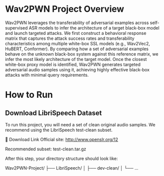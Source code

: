 # Wav2PWN Project Overview
Wav2PWN leverages the transferability of adversarial examples across self-supervised ASR models to infer the architecture of a target black-box model and launch targeted attacks. We first construct a behavioral response matrix that captures the attack success rates and transferability characteristics among multiple white-box SSL models (e.g., Wav2Vec2, HuBERT, Conformer). By comparing how a set of adversarial examples behave on the unknown black-box system against this reference matrix, we infer the most likely architecture of the target model. Once the closest white-box proxy model is identified, Wav2PWN generates targeted adversarial audio samples using it, achieving highly effective black-box attacks with minimal query requirements.

# How to Run
## Download LibriSpeech Dataset
To run this project, you will need a set of clean original audio samples. We recommend using the LibriSpeech test-clean subset.

🔗 Download Link
Official site: http://www.openslr.org/12

Recommended subset: test-clean.tar.gz

After this step, your directory structure should look like:

Wav2PWN-Project/
├── LibriSpeech/
│   ├── dev-clean/
│   └── ...

